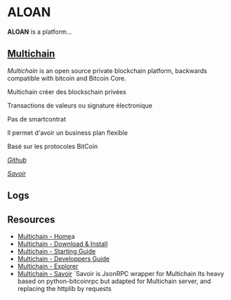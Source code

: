 ALOAN
====

**ALOAN** is a platform...

[Multichain](http://www.multichain.com/)
----

*Multichain* is an open source private blockchain platform, backwards compatible with bitcoin and Bitcoin Core.

Multichain créer des blockschain privées

Transactions de valeurs ou signature électronique

Pas de smartcontrat

Il permet d'avoir un business plan flexible

Basé sur les protocoles BitCoin

*[Github](https://github.com/MultiChain)*

*[Savoir](https://github.com/DXMarkets/Savoir)*

Logs
----


Resources
----

- [Multichain - Home](http://www.multichain.com/)a
- [Multichain - Download & Install](http://www.multichain.com/download-install/)
- [Multichain - Starting Guide](http://www.multichain.com/getting-started/)
- [Multichain - Developpers Guide](http://www.multichain.com/developers/)
- [Multichain - Explorer](https://github.com/MultiChain/multichain-explorer)
- [Multichain - Savoir](https://github.com/DXMarkets/Savoir) `Savoir is JsonRPC wrapper for Multichain Its heavy based on python-bitcoinrpc but adapted for Multichain server, and replacing the httplib by requests


